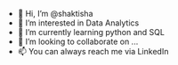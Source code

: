 - 👋 Hi, I’m @shaktisha
- 👀 I’m interested in Data Analytics
- 🌱 I’m currently learning python and SQL
- 💞️ I’m looking to collaborate on ...
- 📫 You can always reach me via LinkedIn

<!---
shaktisha/shaktisha is a ✨ special ✨ repository because its `README.md` (this file) appears on your GitHub profile.
You can click the Preview link to take a look at your changes.
--->
